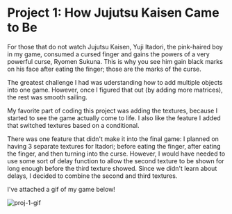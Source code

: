 
# Project 1: How Jujutsu Kaisen Came to Be

For those that do not watch Jujutsu Kaisen, Yuji Itadori, the pink-haired boy in my game, consumed a cursed finger and gains the powers of a very powerful curse, Ryomen Sukuna. This is why you see him gain black marks on his face after eating the finger; those are the marks of the curse.

The greatest challenge I had was uderstanding how to add multiple objects into one game. However, once I figured that out (by adding more matrices), the rest was smooth sailing.

My favorite part of coding this project was adding the textures, because I started to see the game actually come to life. I also like the feature I added that switched textures based on a conditional.

There was one feature that didn't make it into the final game: I planned on having 3 separate textures for Itadori; before eating the finger, after eating the finger, and then turning into the curse. However, I would have needed to use some sort of delay function to allow the second texture to be shown for long enough before the third texture showed. Since we didn't learn about delays, I decided to combine the second and third textures.

I've attached a gif of my game below!

![proj-1-gif](https://github.com/baelul/CSUY3113/Proj1/Proj-1.gif)
